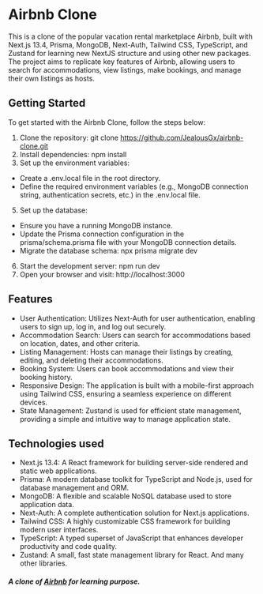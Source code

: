 # Airbnb Clone
This is a clone of the popular vacation rental marketplace Airbnb, built with Next.js 13.4, Prisma, MongoDB, Next-Auth, Tailwind CSS, TypeScript, and Zustand for learning new NextJS structure and using other new packages. The project aims to replicate key features of Airbnb, allowing users to search for accommodations, view listings, make bookings, and manage their own listings as hosts.

## Getting Started

To get started with the Airbnb Clone, follow the steps below:

1. Clone the repository: git clone https://github.com/JealousGx/airbnb-clone.git
2. Install dependencies: npm install
3. Set up the environment variables:
  - Create a .env.local file in the root directory. 
  - Define the required environment variables (e.g., MongoDB connection string, authentication secrets, etc.) in the .env.local file.
5. Set up the database: 
  - Ensure you have a running MongoDB instance.
  - Update the Prisma connection configuration in the prisma/schema.prisma file with your MongoDB connection details.
  - Migrate the database schema: npx prisma migrate dev
6. Start the development server: npm run dev
7. Open your browser and visit: http://localhost:3000

## Features

- User Authentication: Utilizes Next-Auth for user authentication, enabling users to sign up, log in, and log out securely.
- Accommodation Search: Users can search for accommodations based on location, dates, and other criteria.
- Listing Management: Hosts can manage their listings by creating, editing, and deleting their accommodations.
- Booking System: Users can book accommodations and view their booking history.
- Responsive Design: The application is built with a mobile-first approach using Tailwind CSS, ensuring a seamless experience on different devices.
- State Management: Zustand is used for efficient state management, providing a simple and intuitive way to manage application state.

## Technologies used

- Next.js 13.4: A React framework for building server-side rendered and static web applications.
- Prisma: A modern database toolkit for TypeScript and Node.js, used for database management and ORM.
- MongoDB: A flexible and scalable NoSQL database used to store application data.
- Next-Auth: A complete authentication solution for Next.js applications.
- Tailwind CSS: A highly customizable CSS framework for building modern user interfaces.
- TypeScript: A typed superset of JavaScript that enhances developer productivity and code quality.
- Zustand: A small, fast state management library for React.
And many other libraries.

##### A clone of [Airbnb](https://www.airbnb.com/) for learning purpose.
